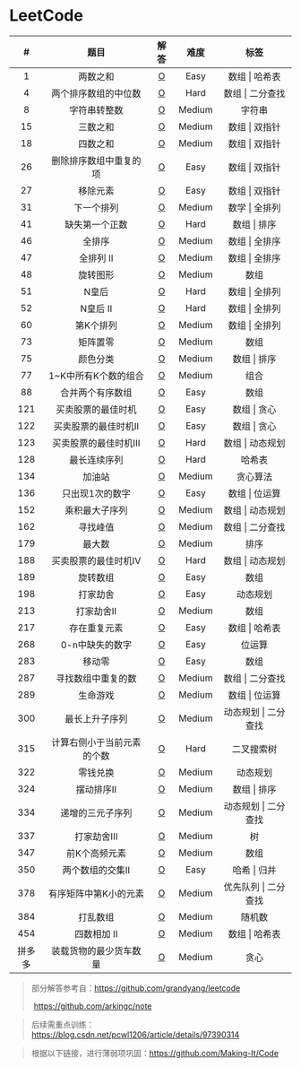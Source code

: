 # LeetCode

|   #    |            题目            |                      解答                       |  难度  |         标签         |
| :----: | :------------------------: | :---------------------------------------------: | :----: | :------------------: |
|   1    |          两数之和          |           [O](Solution/1.两数之和.md)           |  Easy  |    数组 \| 哈希表    |
|   4    |    两个排序数组的中位数    |     [O](Solution/4.两个排序数组的中位数.md)     |  Hard  |   数组 \| 二分查找   |
|   8    |        字符串转整数        |         [O](Solution/8.字符串转整数.md)         | Medium |        字符串        |
|   15   |          三数之和          |          [O](Solution/15.三数之和.md)           | Medium |    数组 \| 双指针    |
|   18   |          四数之和          |          [O](Solution/18.四数之和.md)           | Medium |    数组 \| 双指针    |
|   26   |   删除排序数组中重复的项   |   [O](Solution/26.删除排序数组中的重复项.md)    |  Easy  |    数组 \| 双指针    |
|   27   |          移除元素          |          [O](Solution/27.移除元素.md)           |  Easy  |    数组 \| 双指针    |
|   31   |         下一个排列         |         [O](Solution/31.下一个排列.md)          | Medium |    数学 \| 全排列    |
|   41   |       缺失第一个正数       |       [O](Solution/41.缺失第一个整数.md)        |  Hard  |     数组 \| 排序     |
|   46   |           全排序           |           [O](Solution/46.全排序.md)            | Medium |    数组 \| 全排序    |
|   47   |         全排列 II          |          [O](Solution/47.全排列II.md)           | Medium |    数组 \| 全排序    |
|   48   |          旋转图形          |          [O](Solution/48.旋转图形.md)           | Medium |         数组         |
|   51   |           N皇后            |            [O](Solution/51.N皇后.md)            |  Hard  |    数组 \| 全排列    |
|   52   |          N皇后 II          |           [O](Solution/52.N皇后II.md)           |  Hard  |    数组 \| 全排列    |
|   60   |         第K个排列          |         [O](Solution/60.第K个排列I.md)          | Medium |    数组 \| 全排列    |
|   73   |          矩阵置零          |          [O](Solution/73.矩阵置零.md)           | Medium |         数组         |
|   75   |          颜色分类          |          [O](Solution/75.分类颜色.md)           | Medium |     数组 \| 排序     |
|   77   |    1~K中所有K个数的组合    |    [O](Solution/77.1~K中所有K个数的组合.md)     | Medium |         组合         |
|   88   |      合并两个有序数组      |      [O](Solution/88.合并两个有序数组.md)       |  Easy  |         数组         |
|  121   |     买卖股票的最佳时机     |     [O](Solution/121.买卖股票的最佳时机.md)     |  Easy  |     数组 \| 贪心     |
|  122   |    买卖股票的最佳时机II    |    [O](Solution/122.买卖股票的最佳时机II.md)    |  Easy  |     数组 \| 贪心     |
|  123   |   买卖股票的最佳时机III    |   [O](Solution/123.买卖股票的最佳时机III.md)    |  Hard  |   数组 \| 动态规划   |
|  128   |        最长连续序列        |        [O](Solution/128.最长连续序列.md)        |  Hard  |        哈希表        |
|  134   |           加油站           |           [O](Solution/134.加油站.md)           | Medium |       贪心算法       |
|  136   |      只出现1次的数字       |      [O](Solution/136.只出现1次的数字.md)       |  Easy  |    数组 \| 位运算    |
|  152   |       乘积最大子序列       |       [O](Solution/152.乘积最大子序列.md)       | Medium |   数组 \| 动态规划   |
|  162   |          寻找峰值          |  [O](Solution/162.查找数组中任一峰值的下标.md)  | Medium |   数组 \| 二分查找   |
|  179   |           最大数           |           [O](Solution/179.最大数.md)           | Medium |         排序         |
|  188   |    买卖股票的最佳时机IV    |    [O](Solution/188.买卖股票的最佳时机IV.md)    |  Hard  |   数组 \| 动态规划   |
|  189   |          旋转数组          |          [O](Solution/189.旋转数组.md)          |  Easy  |         数组         |
|  198   |          打家劫舍          |          [O](Solution/198.打家劫舍.md)          |  Easy  |       动态规划       |
|  213   |         打家劫舍II         |         [O](Solution/213.打家劫舍II.md)         | Medium |         数组         |
|  217   |        存在重复元素        |        [O](Solution/217.存在重复元素.md)        |  Easy  |    数组 \| 哈希表    |
|  268   |      0-n中缺失的数字       |      [O](Solution/268.0-n中缺失的数字.md)       |  Easy  |        位运算        |
|  283   |           移动零           |           [O](Solution/283.移动零.md)           |  Easy  |         数组         |
|  287   |     寻找数组中重复的数     |     [O](Solution/287.寻找数组中重复的数.md)     | Medium |   数组 \| 二分查找   |
|  289   |          生命游戏          |          [O](Solution/289.生命游戏.md)          | Medium |    数组 \| 位运算    |
|  300   |       最长上升子序列       |       [O](Solution/300.最长上升子序列.md)       | Medium | 动态规划 \| 二分查找 |
|  315   | 计算右侧小于当前元素的个数 | [O](Solution/315.计算右侧小于当前元素的个数.md) |  Hard  |      二叉搜索树      |
|  322   |          零钱兑换          |          [O](Solution/322.零钱兑换.md)          | Medium |       动态规划       |
|  324   |         摆动排序II         |         [O](Solution/324.摆动排序II.md)         | Medium |     数组 \| 排序     |
|  334   |      递增的三元子序列      |      [O](Solution/334.递增的三元子序列.md)      | Medium | 动态规划 \| 二分查找 |
|  337   |        打家劫舍III         |        [O](Solution/337.打家劫舍III.md)         | Medium |          树          |
|  347   |       前K个高频元素        |       [O](Solution/347.前K个高频元素.md)        | Medium |         数组         |
|  350   |      两个数组的交集II      |      [O](Solution/350.两个数组的交集II.md)      |  Easy  |     哈希 \| 归并     |
|  378   |   有序矩阵中第K小的元素    |   [O](Solution/378.有序矩阵中第K小的元素.md)    | Medium | 优先队列 \| 二分查找 |
|  384   |          打乱数组          |          [O](Solution/384.打乱数组.md)          | Medium |        随机数        |
|  454   |        四数相加 II         |         [O](Solution/454.四数相加II.md)         | Medium |    数组 \| 哈希表    |
| 拼多多 |   装载货物的最少货车数量   |     [O](Solution/装载货物的最少货车数量.md)     | Medium |         贪心         |

> 部分解答参考自：https://github.com/grandyang/leetcode
>
> ​						 	https://github.com/arkingc/note

> 后续需重点训练：https://blog.csdn.net/pcwl1206/article/details/97390314

> 根据以下链接，进行薄弱项巩固：https://github.com/Making-It/Code